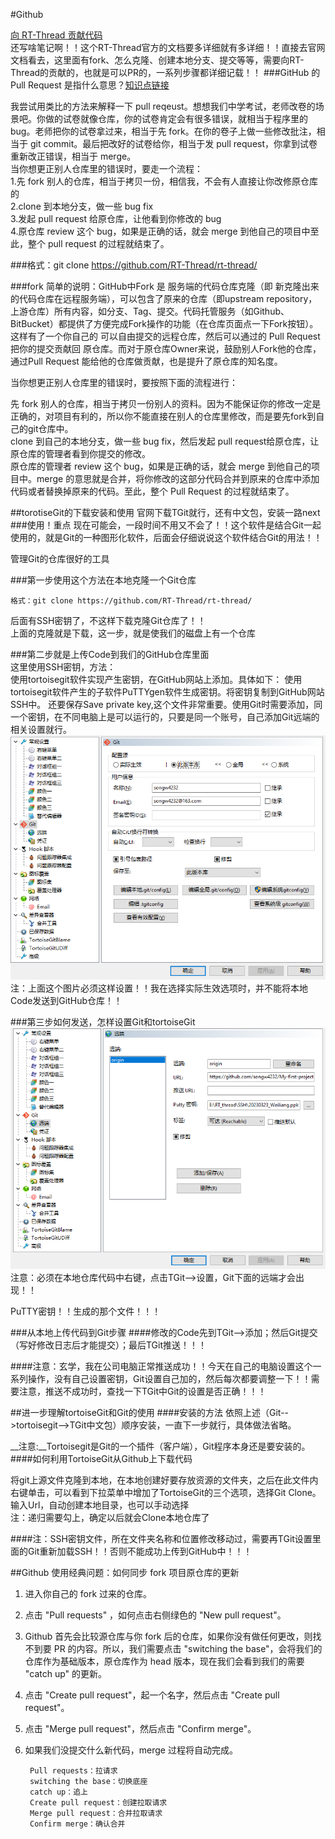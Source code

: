 #Github

[向 RT-Thread 贡献代码](https://www.rt-thread.org/document/site/#/rt-thread-version/rt-thread-standard/development-guide/github/github)  
还写啥笔记啊！！这个RT-Thread官方的文档要多详细就有多详细！！直接去官网文档看去，这里面有fork、怎么克隆、创建本地分支、提交等等，需要向RT-Thread的贡献的，也就是可以PR的，一系列步骤都详细记载！！
###GitHub 的 Pull Request 是指什么意思？[知识点链接](https://www.zhihu.com/question/21682976/answer/79489643)


我尝试用类比的方法来解释一下 pull reqeust。想想我们中学考试，老师改卷的场景吧。你做的试卷就像仓库，你的试卷肯定会有很多错误，就相当于程序里的 bug。老师把你的试卷拿过来，相当于先 fork。在你的卷子上做一些修改批注，相当于 git commit。最后把改好的试卷给你，相当于发 pull request，你拿到试卷重新改正错误，相当于 merge。  
当你想更正别人仓库里的错误时，要走一个流程：  
1.先 fork 别人的仓库，相当于拷贝一份，相信我，不会有人直接让你改修原仓库的  
2.clone 到本地分支，做一些 bug fix  
3.发起 pull request 给原仓库，让他看到你修改的 bug  
4.原仓库 review 这个 bug，如果是正确的话，就会 merge 到他自己的项目中至此，整个 pull request 的过程就结束了。

###格式：git clone https://github.com/RT-Thread/rt-thread/


###fork
简单的说明：GitHub中Fork 是 服务端的代码仓库克隆（即 新克隆出来的代码仓库在远程服务端），可以包含了原来的仓库（即upstream repository，上游仓库）所有内容，如分支、Tag、提交。代码托管服务（如Github、BitBucket）都提供了方便完成Fork操作的功能（在仓库页面点一下Fork按钮）。这样有了一个你自己的 可以自由提交的远程仓库，然后可以通过的 Pull Request 把你的提交贡献回 原仓库。而对于原仓库Owner来说，鼓励别人Fork他的仓库，通过Pull Request 能给他的仓库做贡献，也是提升了原仓库的知名度。  

当你想更正别人仓库里的错误时，要按照下面的流程进行：   

先 fork 别人的仓库，相当于拷贝一份别人的资料。因为不能保证你的修改一定是正确的，对项目有利的，所以你不能直接在别人的仓库里修改，而是要先fork到自己的git仓库中。  
clone 到自己的本地分支，做一些 bug fix，然后发起 pull request给原仓库，让原仓库的管理者看到你提交的修改。  
原仓库的管理者 review 这个 bug，如果是正确的话，就会 merge 到他自己的项目中。merge 的意思就是合并，将你修改的这部分代码合并到原来的仓库中添加代码或者替换掉原来的代码。至此，整个 Pull Request 的过程就结束了。

##torotiseGit的下载安装和使用
官网下载TGit就行，还有中文包，安装一路next
###使用！重点
现在可能会，一段时间不用又不会了！！这个软件是结合Git一起使用的，就是Git的一种图形化软件，后面会仔细说说这个软件结合Git的用法！！

管理Git的仓库很好的工具

###第一步使用这个方法在本地克隆一个Git仓库 
 
	格式：git clone https://github.com/RT-Thread/rt-thread/
后面有SSH密钥了，不这样下载克隆Git仓库了！！  
上面的克隆就是下载，这一步，就是使我们的磁盘上有一个仓库  

###第二步就是上传Code到我们的GitHub仓库里面  
这里使用SSH密钥，方法：  
使用tortoisegit软件实现产生密钥，在GitHub网站上添加。具体如下：
使用tortoisegit软件产生的子软件PuTTYgen软件生成密钥。将密钥复制到GitHub网站SSH中。
还要保存Save private key,这个文件非常重要。使用Git时需要添加，同一个密钥，在不同电脑上是可以运行的，只要是同一个账号，自己添加Git远端的相关设置就行。  
![](\Picture\tu1.png)
注：上面这个图片必须这样设置！！我在选择实际生效选项时，并不能将本地Code发送到GitHub仓库！！

###第三步如何发送，怎样设置Git和tortoiseGit
![](\Picture\tu2.png)
注意：必须在本地仓库代码中右键，点击TGit-->设置，Git下面的远端才会出现！！  

PuTTY密钥！！生成的那个文件！！！

###从本地上传代码到Git步骤
####修改的Code先到TGit-->添加；然后Git提交（写好修改日志后才能提交）；最后TGit推送！！！

####注意：玄学，我在公司电脑正常推送成功！！今天在自己的电脑设置这个一系列操作，没有自己设置密钥，Git设置自己加的，然后每次都要调整一下！！需要注意，推送不成功时，查找一下TGit中Git的设置是否正确！！！

##进一步理解tortoiseGit和Git的使用
####安装的方法
依照上述（Git-->tortoisegit-->TGit中文包）顺序安装，一直下一步就行，具体做法省略。

__注意:__Tortoisegit是Git的一个插件（客户端），Git程序本身还是要安装的。  
####如何利用TortoiseGit从Github上下载代码

将git上源文件克隆到本地，在本地创建好要存放资源的文件夹，之后在此文件内右键单击，可以看到下拉菜单中增加了TortoiseGit的三个选项，选择Git Clone。  
输入Url，自动创建本地目录，也可以手动选择  
注：递归需要勾上，确定以后就会Clone本地仓库了

####注：SSH密钥文件，所在文件夹名称和位置修改移动过，需要再TGit设置里面的Git重新加载SSH！！否则不能成功上传到GitHub中！！！


##Github 使用经典问题：如何同步 fork 项目原仓库的更新

1. 进入你自己的 fork 过来的仓库。
2. 点击 "Pull requests" ，如何点击右侧绿色的 "New pull request"。
3. Github 首先会比较源仓库与你 fork 后的仓库，如果你没有做任何更改，则找不到要 PR 的内容。所以，我们需要点击 "switching the base"，会将我们的仓库作为基础版本，原仓库作为 head 版本，现在我们会看到我们的需要 "catch up" 的更新。
4. 点击 "Create pull request"，起一个名字，然后点击 "Create pull request"。
5. 点击 "Merge pull request"，然后点击 "Confirm merge"。
6. 如果我们没提交什么新代码，merge 过程将自动完成。

		Pull requests：拉请求
		switching the base：切换底座
		catch up：追上
		Create pull request：创建拉取请求
		Merge pull request：合并拉取请求
		Confirm merge：确认合并


